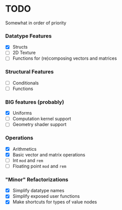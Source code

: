 # TODO

Somewhat in order of priority

### Datatype Features
- [x] Structs
- [ ] 2D Texture
- [ ] Functions for (re)composing vectors and matrices

### Structural Features
- [ ] Conditionals
- [ ] Functions

### BIG features (probably)
- [x] Uniforms
- [ ] Computation kernel support
- [ ] Geometry shader support

### Operations
- [x] Arithmetics
- [x] Basic vector and matrix operations
- [ ] Int `mod` and `rem`
- [ ] Floating point `mod` and `rem`

### "Minor" Refactorizations
- [x] Simplify datatype names
- [x] Simplify exposed user functions
- [x] Make shortcuts for types of value nodes